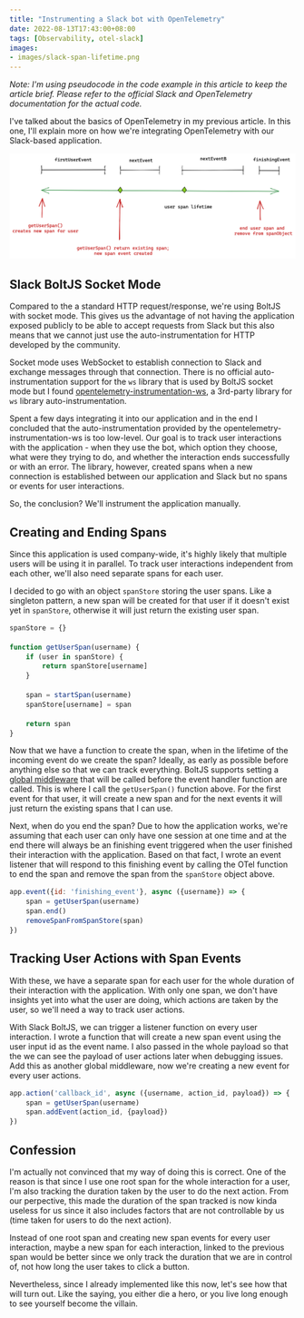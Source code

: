 ```yaml
---
title: "Instrumenting a Slack bot with OpenTelemetry"
date: 2022-08-13T17:43:00+08:00
tags: [Observability, otel-slack]
images:
- images/slack-span-lifetime.png
---
```


*Note: I'm using pseudocode in the code example in this article to keep the article brief. Please refer to the official Slack and OpenTelemetry documentation for the actual code.*

I've talked about the basics of OpenTelemetry in my previous article. In this one, I'll explain more on how we're integrating OpenTelemetry with our Slack-based application.

![Summary of spans and events created](images/slack-span-lifetime.png)

## Slack BoltJS Socket Mode

Compared to the a standard HTTP request/response, we're using BoltJS with socket mode. This gives us the advantage of not having the application exposed publicly to be able to accept requests from Slack but this also means that we cannot just use the auto-instrumentation for HTTP developed by the community.

Socket mode uses WebSocket to establish connection to Slack and exchange messages through that connection. There is no official auto-instrumentation support for the `ws` library that is used by BoltJS socket mode but I found [opentelemetry-instrumentation-ws][1], a 3rd-party library for `ws` library auto-instrumentation. 

Spent a few days integrating it into our application and in the end I concluded that the auto-instrumentation provided by the opentelemetry-instrumentation-ws is too low-level. Our goal is to track user interactions with the application - when they use the bot, which option they choose, what were they trying to do, and whether the interaction ends successfully or with an error. The library, however, created spans when a new connection is established between our application and Slack but no spans or events for user interactions.

So, the conclusion? We'll instrument the application manually.

## Creating and Ending Spans

Since this application is used company-wide, it's highly likely that multiple users will be using it in parallel. To track user interactions independent from each other, we'll also need separate spans for each user. 

I decided to go with an object `spanStore` storing the user spans. Like a singleton pattern, a new span will be created for that user if it doesn't exist yet in `spanStore`, otherwise it will just return the existing user span.

```javascript
spanStore = {}

function getUserSpan(username) {
    if (user in spanStore) {
        return spanStore[username]
    }

    span = startSpan(username)
    spanStore[username] = span

    return span
}
```

Now that we have a function to create the span, when in the lifetime of the incoming event do we create the span? Ideally, as early as possible before anything else so that we can track everything. BoltJS supports setting a [global middleware][2] that will be called before the event handler function are called. This is where I call the `getUserSpan()` function above. For the first event for that user, it will create a new span and for the next events it will just return the existing spans that I can use.

Next, when do you end the span? Due to how the application works, we're assuming that each user can only have one session at one time and at the end there will always be an finishing event triggered when the user finished their interaction with the application. Based on that fact, I wrote an event listener that will respond to this finishing event by calling the OTel function to end the span and remove the span from the `spanStore` object above.

```javascript
app.event({id: 'finishing_event'}, async ({username}) => {
    span = getUserSpan(username)
    span.end()
    removeSpanFromSpanStore(span)
})
```

## Tracking User Actions with Span Events

With these, we have a separate span for each user for the whole duration of their interaction with the application. With only one span, we don't have insights yet into what the user are doing, which actions are taken by the user, so we'll need a way to track user actions.

With Slack BoltJS, we can trigger a listener function on every user interaction. I wrote a function that will create a new span event using the user input id as the event name. I also passed in the whole payload so that the we can see the payload of user actions later when debugging issues. Add this as another global middleware, now we're creating a new event for every user actions.

```javascript
app.action('callback_id', async ({username, action_id, payload}) => {
    span = getUserSpan(username)
    span.addEvent(action_id, {payload})
})
```

## Confession

I'm actually not convinced that my way of doing this is correct. One of the reason is that since I use one root span for the whole interaction for a user, I'm also tracking the duration taken by the user to do the next action. From our perpective, this made the duration of the span tracked is now kinda useless for us since it also includes factors that are not controllable by us (time taken for users to do the next action).

Instead of one root span and creating new span events for every user interaction, maybe a new span for each interaction, linked to the previous span would be better since we only track the duration that we are in control of, not how long the user takes to click a button.

Nevertheless, since I already implemented like this now, let's see how that will turn out. Like the saying, you either die a hero, or you live long enough to see yourself become the villain.

[1]: https://www.npmjs.com/package/opentelemetry-instrumentation-ws
[2]: https://slack.dev/bolt-js/concepts#global-middleware
